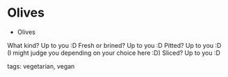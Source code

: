 # Olives

- Olives

What kind? Up to you :D
Fresh or brined? Up to you :D
Pitted? Up to you :D (I might judge you depending on your choice here :D)
Sliced? Up to you :D

tags: vegetarian, vegan